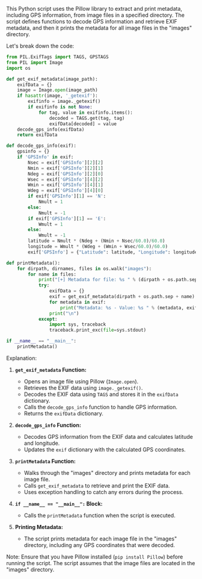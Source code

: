 This Python script uses the Pillow library to extract and print metadata, including GPS information, from image files in a specified directory. The script defines functions to decode GPS information and retrieve EXIF metadata, and then it prints the metadata for all image files in the "images" directory.

Let's break down the code:

```python
from PIL.ExifTags import TAGS, GPSTAGS
from PIL import Image
import os

def get_exif_metadata(image_path):
    exifData = {}
    image = Image.open(image_path)
    if hasattr(image, '_getexif'):
        exifinfo = image._getexif()
        if exifinfo is not None:
            for tag, value in exifinfo.items():
                decoded = TAGS.get(tag, tag)
                exifData[decoded] = value
    decode_gps_info(exifData)
    return exifData

def decode_gps_info(exif):
    gpsinfo = {}
    if 'GPSInfo' in exif:
        Nsec = exif['GPSInfo'][2][2]
        Nmin = exif['GPSInfo'][2][1]
        Ndeg = exif['GPSInfo'][2][0]
        Wsec = exif['GPSInfo'][4][2]
        Wmin = exif['GPSInfo'][4][1]
        Wdeg = exif['GPSInfo'][4][0]
        if exif['GPSInfo'][1] == 'N':
            Nmult = 1
        else:
            Nmult = -1
        if exif['GPSInfo'][1] == 'E':
            Wmult = 1
        else:
            Wmult = -1
        latitude = Nmult * (Ndeg + (Nmin + Nsec/60.0)/60.0)
        longitude = Wmult * (Wdeg + (Wmin + Wsec/60.0)/60.0)
        exif['GPSInfo'] = {"Latitude": latitude, "Longitude": longitude}

def printMetadata():
    for dirpath, dirnames, files in os.walk("images"):
        for name in files:
            print("[+] Metadata for file: %s " % (dirpath + os.path.sep + name))
            try:
                exifData = {}
                exif = get_exif_metadata(dirpath + os.path.sep + name)
                for metadata in exif:
                    print("Metadata: %s - Value: %s " % (metadata, exif[metadata]))
                print("\n")
            except:
                import sys, traceback
                traceback.print_exc(file=sys.stdout)

if __name__ == "__main__":
    printMetadata()
```

Explanation:

1. **`get_exif_metadata` Function:**
   - Opens an image file using Pillow (`Image.open`).
   - Retrieves the EXIF data using `image._getexif()`.
   - Decodes the EXIF data using `TAGS` and stores it in the `exifData` dictionary.
   - Calls the `decode_gps_info` function to handle GPS information.
   - Returns the `exifData` dictionary.

2. **`decode_gps_info` Function:**
   - Decodes GPS information from the EXIF data and calculates latitude and longitude.
   - Updates the `exif` dictionary with the calculated GPS coordinates.

3. **`printMetadata` Function:**
   - Walks through the "images" directory and prints metadata for each image file.
   - Calls `get_exif_metadata` to retrieve and print the EXIF data.
   - Uses exception handling to catch any errors during the process.

4. **`if __name__ == "__main__":` Block:**
   - Calls the `printMetadata` function when the script is executed.

5. **Printing Metadata:**
   - The script prints metadata for each image file in the "images" directory, including any GPS coordinates that were decoded.

Note: Ensure that you have Pillow installed (`pip install Pillow`) before running the script. The script assumes that the image files are located in the "images" directory.
